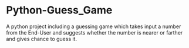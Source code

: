 # Python-Guess_Game
A python project including a guessing game which takes input a number from the End-User and suggests whether the number is nearer or farther and gives chance to guess it. 
